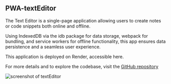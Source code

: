 ## PWA-textEditor

The Text Editor is a single-page application allowing users to create notes or code snippets both online and offline.

Using IndexedDB via the idb package for data storage, webpack for bundling, and service workers for offline functionality, this app ensures data persistence and a seamless user experience.

This application is deployed on Render, accessible here.

For more details and to explore the codebase, visit the [GitHub repository](https://github.com/wellheythereMJ/19-PWA-textEditor)

![screenshot of textEditor]()